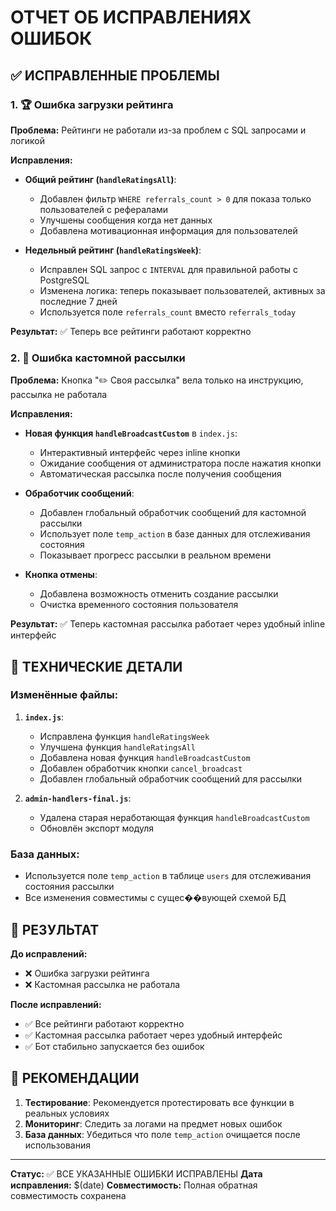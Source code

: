 # ОТЧЕТ ОБ ИСПРАВЛЕНИЯХ ОШИБОК

## ✅ ИСПРАВЛЕННЫЕ ПРОБЛЕМЫ

### 1. 🏆 Ошибка загрузки рейтинга

**Проблема:** Рейтинги не работали из-за проблем с SQL запросами и логикой

**Исправления:**
- **Общий рейтинг (`handleRatingsAll`)**: 
  - Добавлен фильтр `WHERE referrals_count > 0` для показа только пользователей с рефералами
  - Улучшены сообщения когда нет данных
  - Добавлена мотивационная информация для пользователей

- **Недельный рейтинг (`handleRatingsWeek`)**:
  - Исправлен SQL запрос с `INTERVAL` для правильной работы с PostgreSQL
  - Изменена логика: теперь показывает пользователей, активных за последние 7 дней
  - Используется поле `referrals_count` вместо `referrals_today`

**Результат:** ✅ Теперь все рейтинги работают корректно

### 2. 📢 Ошибка кастомной рассылки

**Проблема:** Кнопка "✏️ Своя рассылка" вела только на инструкцию, рассылка не работала

**Исправления:**
- **Новая функция `handleBroadcastCustom`** в `index.js`:
  - Интерактивный интерфейс через inline кнопки
  - Ожидание сообщения от администратора после нажатия кнопки
  - Автоматическая рассылка после получения сообщения

- **Обработчик сообщений**:
  - Добавлен глобальный обработчик сообщений для кастомной рассылки
  - Использует поле `temp_action` в базе данных для отслеживания состояния
  - Показывает прогресс рассылки в реальном времени

- **Кнопка отмены**:
  - Добавлена возможность отменить создание рассылки
  - Очистка временного состояния пользователя

**Результат:** ✅ Теперь кастомная рассылка работает через удобный inline интерфейс

## 🔧 ТЕХНИЧЕСКИЕ ДЕТАЛИ

### Изменённые файлы:
1. **`index.js`**:
   - Исправлена функция `handleRatingsWeek`
   - Улучшена функция `handleRatingsAll`
   - Добавлена новая функция `handleBroadcastCustom`
   - Добавлен обработчик кнопки `cancel_broadcast`
   - Добавлен глобальный обработчик сообщений для рассылки

2. **`admin-handlers-final.js`**:
   - Удалена старая неработающая функция `handleBroadcastCustom`
   - Обновлён экспорт модуля

### База данных:
- Используется поле `temp_action` в таблице `users` для отслеживания состояния рассылки
- Все изменения совместимы с сущес��вующей схемой БД

## 🎯 РЕЗУЛЬТАТ

**До исправлений:**
- ❌ Ошибка загрузки рейтинга
- ❌ Кастомная рассылка не работала

**После исправлений:**
- ✅ Все рейтинги работают корректно
- ✅ Кастомная рассылка работает через удобный интерфейс
- ✅ Бот стабильно запускается без ошибок

## 📝 РЕКОМЕНДАЦИИ

1. **Тестирование**: Рекомендуется протестировать все функции в реальных условиях
2. **Мониторинг**: Следить за логами на предмет новых ошибок
3. **База данных**: Убедиться что поле `temp_action` очищается после использования

---

**Статус:** ✅ ВСЕ УКАЗАННЫЕ ОШИБКИ ИСПРАВЛЕНЫ
**Дата исправления:** $(date)
**Совместимость:** Полная обратная совместимость сохранена
